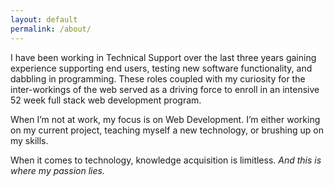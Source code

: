 ```yaml
---
layout: default
permalink: /about/
---
```

<div class="about-img">
</div>

<p>I have been working in Technical Support over the last three years gaining experience supporting end users, testing new software functionality, and dabbling in programming. These roles coupled with my curiosity for the inter-workings of the web served as a driving force to enroll in an intensive 52 week full stack web development program.

<p>When I’m not at work, my focus is on Web Development. I’m either working on my current project, teaching myself a new technology, or brushing up on my skills.</p>

<p>When it comes to technology, knowledge acquisition is limitless. <i> And this is where my passion lies.</i></p>

<!-- This is the base Jekyll theme. You can find out more info about customizing your Jekyll theme, as well as basic Jekyll usage documentation at [jekyllrb.com](https://jekyllrb.com/)

You can find the source code for Minima at GitHub:
[jekyll][jekyll-organization] /
[minima](https://github.com/jekyll/minima)

You can find the source code for Jekyll at GitHub:
[jekyll][jekyll-organization] /
[jekyll](https://github.com/jekyll/jekyll)


[jekyll-organization]: https://github.com/jekyll -->
